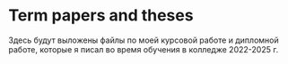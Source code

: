 # Term papers and theses
Здесь будут выложены файлы по моей курсовой работе и дипломной работе, которые я писал во время обучения в колледже 2022-2025 г. 
